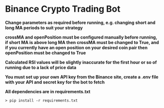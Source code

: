 # Binance Crypto Trading Bot

**Change parameters as required before running, e.g. changing short and long MA periods to suit your strategy**

**crossMA and openPosition must be configured manually before running, if short MA is above long MA then crossMA must be changed to True, and if you currently have an open position on your desired coin pair then openPosition must be changed to True**

**Calculated RSI values will be slightly inaccurate for the first hour or so of running due to a lack of price data**

**You must set up your own API key from the Binance site, create a .env file with your API and secret key for the bot to fetch**

**All dependencies are in requirements.txt**
```
> pip install -r requirements.txt 
```

